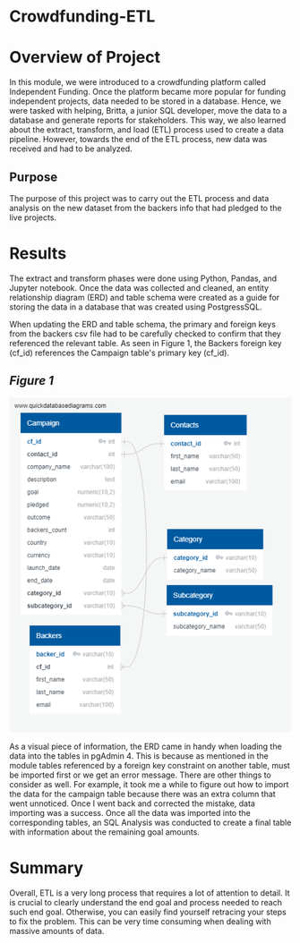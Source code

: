 # Crowdfunding-ETL
# Overview of Project

In this module, we were introduced to a crowdfunding platform called Independent Funding.  Once the platform became more popular for funding independent projects, data needed to be stored in a database.  Hence, we were tasked with helping, Britta, a junior SQL developer, move the data to a database and generate reports for stakeholders.  This way, we also learned about the extract, transform, and load (ETL) process used to create a data pipeline.  However, towards the end of the ETL process, new data was received and had to be analyzed.  

## Purpose
The purpose of this project was to carry out the ETL process and data analysis on the new dataset from the backers info that had pledged to the live projects. 

# Results
The extract and transform phases were done using Python, Pandas, and Jupyter notebook.  Once the data was collected and cleaned, an entity relationship diagram (ERD) and table schema were created as a guide for storing the data in a database that was created using PostgressSQL.  

When updating the ERD and table schema, the primary and foreign keys from the backers csv file had to be carefully checked to confirm that they referenced the relevant table.  As seen in Figure 1, the Backers foreign key (cf_id) references the Campaign table's primary key (cf_id).

## *Figure 1*
![Alt text](resources/crowdfunding_db_relationships.png)

As a visual piece of information, the ERD came in handy when loading the data into the tables in pgAdmin 4. This is because as mentioned in the module tables referenced by a foreign key constraint on another table, must be imported first or we get an error message.  There are other things to consider as well. For example, it took me a while to figure out how to import the data for the campaign table because there was an extra column that went unnoticed.  Once I went back and corrected the mistake, data importing was a success.  Once all the data was imported into the corresponding tables, an SQL Analysis was conducted to create a final table with information about the remaining goal amounts.

# Summary
Overall, ETL is a very long process that requires a lot of attention to detail.  It is crucial to clearly understand the end goal and process needed to reach such end goal.  Otherwise, you can easily find yourself retracing your steps to fix the problem.  This can be very time consuming when dealing with massive amounts of data. 




